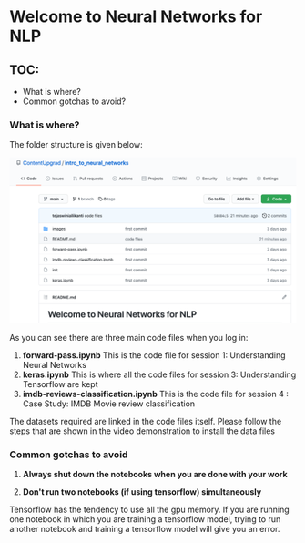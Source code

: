 # Welcome to Neural Networks for NLP

## TOC:
- What is where?
- Common gotchas to avoid?

### What is where?
The folder structure is given below:

![](images/image1.png)

As you can see there are three main code files when you log in:

1. **forward-pass.ipynb** This is the code file for session 1: Understanding Neural Networks
2. **keras.ipynb** This is where all the code files for session 3: Understanding Tensorflow are kept
3. **imdb-reviews-classification.ipynb** This is the code file for session 4 : Case Study: IMDB Movie review classification

The datasets required are linked in the code files itself. Please follow the steps that are shown in the video demonstration to install the data files


 ### Common gotchas to avoid

1. **Always shut down the notebooks when you are done with your work**

2. **Don't run two notebooks (if using tensorflow) simultaneously**
   
Tensorflow has the tendency to use all the gpu memory. If you are running one notebook in which you are training a tensorflow model, trying to run another notebook and training a tensorflow model will give you an error.
